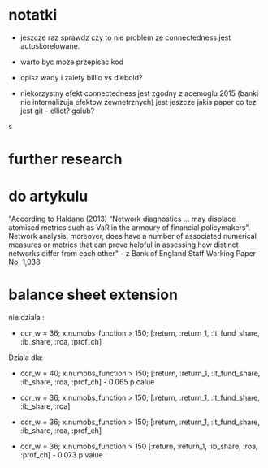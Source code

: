


# notatki

- jeszcze raz sprawdz czy to nie problem ze connectedness jest autoskorelowane.
- warto byc moze przepisac kod

- opisz wady i zalety billio vs diebold?
- niekorzystny efekt connectedness jest zgodny z acemoglu 2015 (banki nie internalizuja efektow zewnetrznych) jest jeszcze jakis paper co tez jest git - elliot? golub?

s
# further research 

# do artykulu 

"According to Haldane (2013) “Network diagnostics ... may displace
atomised metrics such as VaR in the armoury of financial policymakers”. Network analysis,
moreover, does have a number of associated numerical measures or metrics that can prove helpful
in assessing how distinct networks differ from each other" -  z Bank of England Staff Working Paper No. 1,038

# balance sheet extension

nie dziala :

- cor_w = 36; x.numobs_function > 150; [:return, :return_1, :lt_fund_share, :ib_share, :roa, :prof_ch]

Dziala dla:

- cor_w = 40; x.numobs_function > 150; [:return, :return_1, :lt_fund_share, :ib_share, :roa, :prof_ch] - 0.065 p calue

- cor_w = 36; x.numobs_function > 150; [:return, :return_1, :lt_fund_share, :ib_share, :roa]

- cor_w = 36; x.numobs_function > 150; [:return, :return_1, :lt_fund_share, :ib_share, :roa, :prof_ch]

- cor_w = 36; x.numobs_function > 150 [:return, :return_1, :ib_share, :roa, :prof_ch] - 0.073 p value




